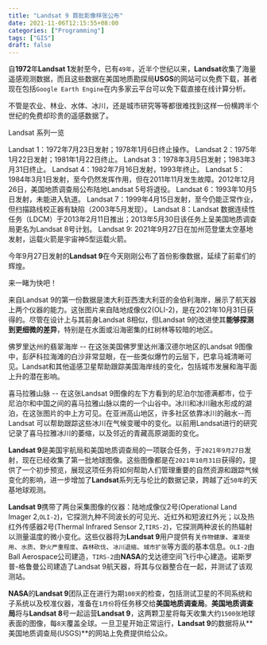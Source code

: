 ```yaml
---
title: "Landsat 9 首批影像样张公布"
date: 2021-11-06T12:15:55+08:00
categories: ["Programming"]
tags: ["GIS"]
draft: false
---
```

自**1972**年**Landsat 1**发射至今，已有`49年`，近半个世纪以来，**Landsat**收集了海量遥感观测数据，而且这些数据在美国地质勘探局**USGS**的网站可以免费下载，甚者现在包括`Google Earth Engine`在内多家云平台可以免下载直接在线计算分析。

不管是农业、林业、水体、冰川，还是城市研究等等都很难找到这样一份横跨半个世纪的免费却珍贵的遥感数据了。

Landsat 系列一览

Landsat 1：1972年7月23日发射；1978年1月6日终止操作。
Landsat 2：1975年1月22日发射；1981年1月22日终止。
Landsat 3：1978年3月5日发射；1983年3月31日终止。
Landsat 4：1982年7月16日发射，1993年终止。
Landsat 5：1984年3月1日发射，至今仍然发挥作用，但在2011年11月发生故障。2012年12月26日，美国地质调查局公布陆地Landsat 5号将退役。
Landsat 6：1993年10月5日发射，未能进入轨道。
Landsat 7：1999年4月15日发射，至今仍能正常作业，但扫描路线校正器有缺陷（2003年5月发现）。
Landsat 8：Landsat 数据连续性任务（LDCM）于2013年2月11日推出；2013年5月30日该任务上呈美国地质调查局更名为Landsat 8号计划。
Landsat 9: 2021年9月27日在加州范登堡太空基地发射，运载火箭是宇宙神5型运载火箭。



今年9月27日发射的**Landsat 9**在今天刚刚公布了首份影像数据，延续了前辈们的辉煌。

来一睹为快吧！



来自Landsat 9的第一份数据是澳大利亚西澳大利亚的金伯利海岸，展示了航天器上两个仪器的能力。这张图片来自陆地成像仪2(OLI-2)，是在2021年10月31日获得的。尽管在设计上与其前身Landsat 8相似，但Landsat 9的改进使其**能够探测到更细微的差异**，特别是在水面或沿海密集的红树林等较暗的地区。



佛罗里达州的翡翠海岸 -- 在这张美国佛罗里达州潘汉德尔地区的Landsat 9图像中，彭萨科拉海滩的白沙非常显眼，在一些类似爆竹的云层下，巴拿马城清晰可见。Landsat和其他遥感卫星帮助跟踪美国海岸线的变化，包括城市发展和海平面上升的潜在影响。



喜马拉雅山脉 -- 在这张Landsat 9图像的左下方看到的尼泊尔加德满都市，位于尼泊尔和中国之间的喜马拉雅山脉以南的一个山谷中。冰川和冰川融水形成的湖泊，在这张图片的中上方可见。在亚洲高山地区，许多社区依靠冰川的融水--而Landsat 可以帮助跟踪这些冰川在气候变暖中的变化。以前用Landsat进行的研究记录了喜马拉雅冰川的萎缩，以及邻近的青藏高原湖面的变化。



**Landsat 9**是美国宇航局和美国地质调查局的一项联合任务，于`2021年9月27日`发射，现在已经收集了第一批地球图像。这些图像都是在`2021年10月31日`获得的，提供了一个初步预览，展现这项任务将如何帮助人们管理重要的自然资源和跟踪气候变化的影响，进一步增加了**Landsat**系列无与伦比的数据记录，跨越了近`50年`的天基地球观测。

**Landsat 9**携带了两台采集图像的仪器：陆地成像仪2号(Operational Land Imager 2,`OLI-2`)，它探测九种不同波长的可见光、近红外和短波红外光；以及热红外传感器2号(Thermal Infrared Sensor 2,`TIRS-2`)，它探测两种波长的热辐射以测量温度的微小变化。这些仪器将为**Landsat 9**用户提供有关`作物健康`、`灌溉使用`、`水质`、`野火严重程度`、`森林砍伐`、`冰川退缩`、`城市扩张`等方面的基本信息。`OLI-2`由Ball Aerospace公司建造，`TIRS-2`由**NASA**的戈达德空间飞行中心建造。诺斯罗普-格鲁曼公司建造了Landsat 9航天器，将其与仪器整合在一起，并测试了该观测站。

**NASA**的**Landsat 9**团队正在进行为期`100天`的检查，包括测试卫星的不同系统和子系统以及校准仪器，准备在`1月份`将任务移交给**美国地质调查局**。**美国地质调查局**将与**Landsat 8**号一起运营**Landsat 9**，这两颗卫星将每天收集大约`1500张`地球表面的图像，每`8天`覆盖全球。一旦卫星开始正常运行，**Landsat 9**的数据将从**美国地质调查局(USGS)**的网站上免费提供给公众。